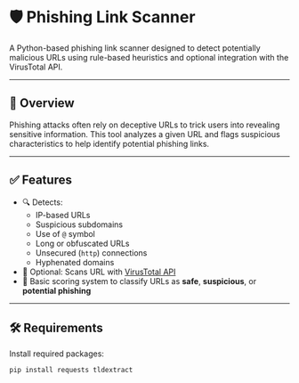 # 🛡️ Phishing Link Scanner

A Python-based phishing link scanner designed to detect potentially malicious URLs using rule-based heuristics and optional integration with the VirusTotal API.

---

## 📌 Overview

Phishing attacks often rely on deceptive URLs to trick users into revealing sensitive information. This tool analyzes a given URL and flags suspicious characteristics to help identify potential phishing links.

---

## ✅ Features

- 🔍 Detects:
  - IP-based URLs
  - Suspicious subdomains
  - Use of `@` symbol
  - Long or obfuscated URLs
  - Unsecured (`http`) connections
  - Hyphenated domains
- 🧪 Optional: Scans URL with [VirusTotal API](https://virustotal.com/)
- 🧠 Basic scoring system to classify URLs as **safe**, **suspicious**, or **potential phishing**

---

## 🛠️ Requirements

Install required packages:

```bash
pip install requests tldextract
